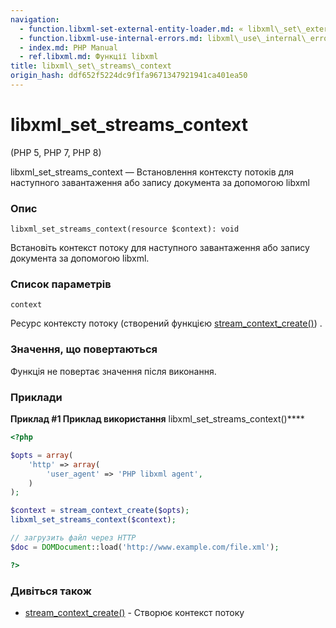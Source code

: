 ```yaml
---
navigation:
  - function.libxml-set-external-entity-loader.md: « libxml\_set\_external\_entity\_loader
  - function.libxml-use-internal-errors.md: libxml\_use\_internal\_errors »
  - index.md: PHP Manual
  - ref.libxml.md: Функції libxml
title: libxml\_set\_streams\_context
origin_hash: ddf652f5224dc9f1fa9671347921941ca401ea50
---
```

# libxml\_set\_streams\_context

(PHP 5, PHP 7, PHP 8)

libxml\_set\_streams\_context — Встановлення контексту потоків для наступного завантаження або запису документа за допомогою libxml

### Опис

```methodsynopsis
libxml_set_streams_context(resource $context): void
```

Встановіть контекст потоку для наступного завантаження або запису документа за допомогою libxml.

### Список параметрів

`context`

Ресурс контексту потоку (створений функцією [stream\_context\_create()](function.stream-context-create.md)) .

### Значення, що повертаються

Функція не повертає значення після виконання.

### Приклади

**Приклад #1 Приклад використання** libxml\_set\_streams\_context()\*\*\*\*

```php
<?php

$opts = array(
    'http' => array(
        'user_agent' => 'PHP libxml agent',
    )
);

$context = stream_context_create($opts);
libxml_set_streams_context($context);

// загрузить файл через HTTP
$doc = DOMDocument::load('http://www.example.com/file.xml');

?>
```

### Дивіться також

-   [stream\_context\_create()](function.stream-context-create.md) \- Створює контекст потоку

